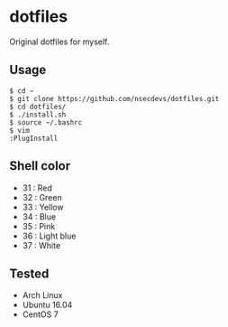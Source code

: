 # dotfiles

Original dotfiles for myself.

## Usage

```
$ cd ~
$ git clone https://github.com/nsecdevs/dotfiles.git
$ cd dotfiles/
$ ./install.sh
$ source ~/.bashrc
$ vim
:PlugInstall
```

## Shell color

- 31 : Red
- 32 : Green
- 33 : Yellow
- 34 : Blue
- 35 : Pink
- 36 : Light blue
- 37 : White

## Tested

- Arch Linux
- Ubuntu 16.04
- CentOS 7
